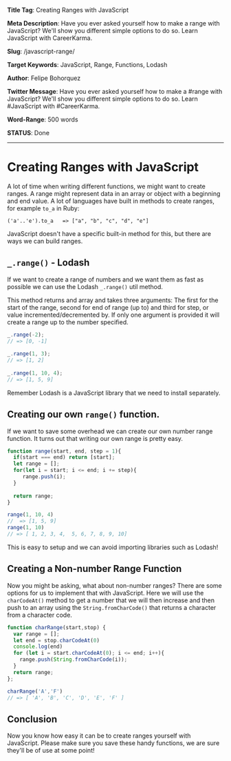 **Title Tag**: Creating Ranges with JavaScript

**Meta Description**: Have you ever asked yourself how to make a range with JavaScript? We'll show you different simple options to do so. Learn JavaScript with CareerKarma.

**Slug**: /javascript-range/

**Target Keywords**: JavaScript, Range, Functions, Lodash

**Author**: Felipe Bohorquez

**Twitter Message**: Have you ever asked yourself how to make a #range with JavaScript? We'll show you different simple options to do so. Learn #JavaScript with #CareerKarma.

**Word-Range**: 500 words

**STATUS**: Done

---

# Creating Ranges with JavaScript

A lot of time when writing different functions, we might want to create ranges. A range might represent data in an array or object with a beginning and end value. A lot of languages have built in methods to create ranges, for example `to_a` in Ruby:

`('a'..'e').to_a   => ["a", "b", "c", "d", "e"]`

JavaScript doesn't have a specific built-in method for this, but there are ways we can build ranges.

## `_.range()` - Lodash

If we want to create a range of numbers and we want them as fast as possible we can use the Lodash `_.range()` util method. 

This method returns and array and takes three arguments: The first for the start of the range, second for end of range (up to) and third for step, or value incremented/decremented by. If only one argument is provided it will create a range up to the number specified.

```js
_.range(-2);
// => [0, -1]
 
_.range(1, 3);
// => [1, 2]
 
_.range(1, 10, 4);
// => [1, 5, 9]

```

Remember Lodash is a JavaScript library that we need to install separately.

## Creating our own `range()` function.

If we want to save some overhead we can create our own number range function. It turns out that writing our own range is pretty easy.


```js
function range(start, end, step = 1){
  if(start === end) return [start];
  let range = [];
  for(let i = start; i <= end; i += step){
     range.push(i);
  }
  
  return range;
}

range(1, 10, 4)
//  => [1, 5, 9]
range(1, 10)
// => [ 1, 2, 3, 4,  5, 6, 7, 8, 9, 10]
```

This is easy to setup and we can avoid importing libraries such as Lodash!

## Creating a Non-number Range Function

Now you might be asking, what about non-number ranges? There are some options for us to implement that with JavaScript. Here we will use the `charCodeAt()` method to get a number that we will then increase and then push to an array using the `String.fromCharCode()` that returns a character from a character code. 

```js
function charRange(start,stop) {
  var range = [];
  let end = stop.charCodeAt(0)
  console.log(end)
  for (let i = start.charCodeAt(0); i <= end; i++){
    range.push(String.fromCharCode(i));
  }
  return range;
};

charRange('A','F')
// => [ 'A', 'B', 'C', 'D', 'E', 'F' ]

```

## Conclusion 

Now you know how easy it can be to create ranges yourself with JavaScript. Please make sure you save these handy functions, we are sure they'll be of use at some point!